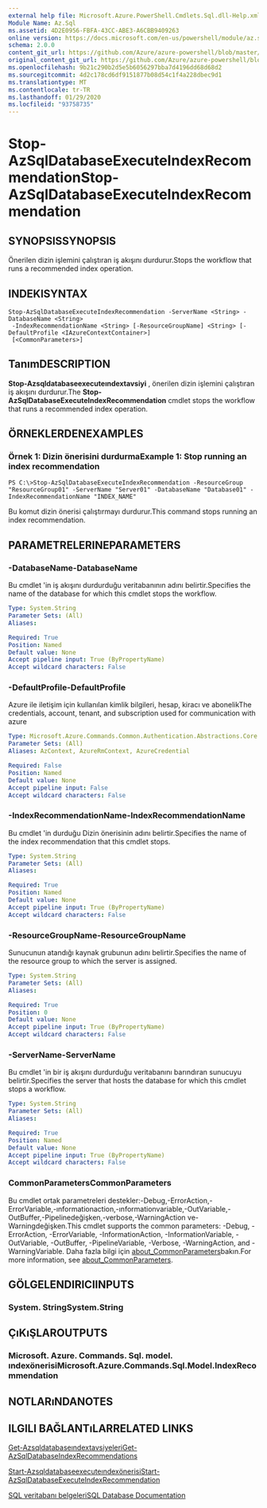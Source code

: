 ```yaml
---
external help file: Microsoft.Azure.PowerShell.Cmdlets.Sql.dll-Help.xml
Module Name: Az.Sql
ms.assetid: 4D2E0956-FBFA-43CC-ABE3-A6CBB9409263
online version: https://docs.microsoft.com/en-us/powershell/module/az.sql/stop-azsqldatabaseexecuteindexrecommendation
schema: 2.0.0
content_git_url: https://github.com/Azure/azure-powershell/blob/master/src/Sql/Sql/help/Stop-AzSqlDatabaseExecuteIndexRecommendation.md
original_content_git_url: https://github.com/Azure/azure-powershell/blob/master/src/Sql/Sql/help/Stop-AzSqlDatabaseExecuteIndexRecommendation.md
ms.openlocfilehash: 9b21c290b2d5e5b6056297bba7d4196dd68d68d2
ms.sourcegitcommit: 4d2c178cd6df9151877b08d54c1f4a228dbec9d1
ms.translationtype: MT
ms.contentlocale: tr-TR
ms.lasthandoff: 01/29/2020
ms.locfileid: "93758735"
---
```

# <span data-ttu-id="8eafb-101">Stop-AzSqlDatabaseExecuteIndexRecommendation</span><span class="sxs-lookup"><span data-stu-id="8eafb-101">Stop-AzSqlDatabaseExecuteIndexRecommendation</span></span>

## <span data-ttu-id="8eafb-102">SYNOPSIS</span><span class="sxs-lookup"><span data-stu-id="8eafb-102">SYNOPSIS</span></span>
<span data-ttu-id="8eafb-103">Önerilen dizin işlemini çalıştıran iş akışını durdurur.</span><span class="sxs-lookup"><span data-stu-id="8eafb-103">Stops the workflow that runs a recommended index operation.</span></span>

## <span data-ttu-id="8eafb-104">INDEKI</span><span class="sxs-lookup"><span data-stu-id="8eafb-104">SYNTAX</span></span>

```
Stop-AzSqlDatabaseExecuteIndexRecommendation -ServerName <String> -DatabaseName <String>
 -IndexRecommendationName <String> [-ResourceGroupName] <String> [-DefaultProfile <IAzureContextContainer>]
 [<CommonParameters>]
```

## <span data-ttu-id="8eafb-105">Tanım</span><span class="sxs-lookup"><span data-stu-id="8eafb-105">DESCRIPTION</span></span>
<span data-ttu-id="8eafb-106">**Stop-Azsqldatabaseexecuteındextavsiyi** , önerilen dizin işlemini çalıştıran iş akışını durdurur.</span><span class="sxs-lookup"><span data-stu-id="8eafb-106">The **Stop-AzSqlDatabaseExecuteIndexRecommendation** cmdlet stops the workflow that runs a recommended index operation.</span></span>

## <span data-ttu-id="8eafb-107">ÖRNEKLERDEN</span><span class="sxs-lookup"><span data-stu-id="8eafb-107">EXAMPLES</span></span>

### <span data-ttu-id="8eafb-108">Örnek 1: Dizin önerisini durdurma</span><span class="sxs-lookup"><span data-stu-id="8eafb-108">Example 1: Stop running an index recommendation</span></span>
```
PS C:\>Stop-AzSqlDatabaseExecuteIndexRecommendation -ResourceGroup "ResourceGroup01" -ServerName "Server01" -DatabaseName "Database01" -IndexRecommendationName "INDEX_NAME"
```

<span data-ttu-id="8eafb-109">Bu komut dizin önerisi çalıştırmayı durdurur.</span><span class="sxs-lookup"><span data-stu-id="8eafb-109">This command stops running an index recommendation.</span></span>

## <span data-ttu-id="8eafb-110">PARAMETRELERINE</span><span class="sxs-lookup"><span data-stu-id="8eafb-110">PARAMETERS</span></span>

### <span data-ttu-id="8eafb-111">-DatabaseName</span><span class="sxs-lookup"><span data-stu-id="8eafb-111">-DatabaseName</span></span>
<span data-ttu-id="8eafb-112">Bu cmdlet 'in iş akışını durdurduğu veritabanının adını belirtir.</span><span class="sxs-lookup"><span data-stu-id="8eafb-112">Specifies the name of the database for which this cmdlet stops the workflow.</span></span>

```yaml
Type: System.String
Parameter Sets: (All)
Aliases:

Required: True
Position: Named
Default value: None
Accept pipeline input: True (ByPropertyName)
Accept wildcard characters: False
```

### <span data-ttu-id="8eafb-113">-DefaultProfile</span><span class="sxs-lookup"><span data-stu-id="8eafb-113">-DefaultProfile</span></span>
<span data-ttu-id="8eafb-114">Azure ile iletişim için kullanılan kimlik bilgileri, hesap, kiracı ve abonelik</span><span class="sxs-lookup"><span data-stu-id="8eafb-114">The credentials, account, tenant, and subscription used for communication with azure</span></span>

```yaml
Type: Microsoft.Azure.Commands.Common.Authentication.Abstractions.Core.IAzureContextContainer
Parameter Sets: (All)
Aliases: AzContext, AzureRmContext, AzureCredential

Required: False
Position: Named
Default value: None
Accept pipeline input: False
Accept wildcard characters: False
```

### <span data-ttu-id="8eafb-115">-IndexRecommendationName</span><span class="sxs-lookup"><span data-stu-id="8eafb-115">-IndexRecommendationName</span></span>
<span data-ttu-id="8eafb-116">Bu cmdlet 'in durduğu Dizin önerisinin adını belirtir.</span><span class="sxs-lookup"><span data-stu-id="8eafb-116">Specifies the name of the index recommendation that this cmdlet stops.</span></span>

```yaml
Type: System.String
Parameter Sets: (All)
Aliases:

Required: True
Position: Named
Default value: None
Accept pipeline input: True (ByPropertyName)
Accept wildcard characters: False
```

### <span data-ttu-id="8eafb-117">-ResourceGroupName</span><span class="sxs-lookup"><span data-stu-id="8eafb-117">-ResourceGroupName</span></span>
<span data-ttu-id="8eafb-118">Sunucunun atandığı kaynak grubunun adını belirtir.</span><span class="sxs-lookup"><span data-stu-id="8eafb-118">Specifies the name of the resource group to which the server is assigned.</span></span>

```yaml
Type: System.String
Parameter Sets: (All)
Aliases:

Required: True
Position: 0
Default value: None
Accept pipeline input: True (ByPropertyName)
Accept wildcard characters: False
```

### <span data-ttu-id="8eafb-119">-ServerName</span><span class="sxs-lookup"><span data-stu-id="8eafb-119">-ServerName</span></span>
<span data-ttu-id="8eafb-120">Bu cmdlet 'in bir iş akışını durdurduğu veritabanını barındıran sunucuyu belirtir.</span><span class="sxs-lookup"><span data-stu-id="8eafb-120">Specifies the server that hosts the database for which this cmdlet stops a workflow.</span></span>

```yaml
Type: System.String
Parameter Sets: (All)
Aliases:

Required: True
Position: Named
Default value: None
Accept pipeline input: True (ByPropertyName)
Accept wildcard characters: False
```

### <span data-ttu-id="8eafb-121">CommonParameters</span><span class="sxs-lookup"><span data-stu-id="8eafb-121">CommonParameters</span></span>
<span data-ttu-id="8eafb-122">Bu cmdlet ortak parametreleri destekler:-Debug,-ErrorAction,-ErrorVariable,-ınformationaction,-ınformationvariable,-OutVariable,-OutBuffer,-Pipelinedeğişken,-verbose,-WarningAction ve-Warningdeğişken.</span><span class="sxs-lookup"><span data-stu-id="8eafb-122">This cmdlet supports the common parameters: -Debug, -ErrorAction, -ErrorVariable, -InformationAction, -InformationVariable, -OutVariable, -OutBuffer, -PipelineVariable, -Verbose, -WarningAction, and -WarningVariable.</span></span> <span data-ttu-id="8eafb-123">Daha fazla bilgi için [about_CommonParameters](https://go.microsoft.com/fwlink/?LinkID=113216)bakın.</span><span class="sxs-lookup"><span data-stu-id="8eafb-123">For more information, see [about_CommonParameters](https://go.microsoft.com/fwlink/?LinkID=113216).</span></span>

## <span data-ttu-id="8eafb-124">GÖLGELENDIRICI</span><span class="sxs-lookup"><span data-stu-id="8eafb-124">INPUTS</span></span>

### <span data-ttu-id="8eafb-125">System. String</span><span class="sxs-lookup"><span data-stu-id="8eafb-125">System.String</span></span>

## <span data-ttu-id="8eafb-126">ÇıKıŞLAR</span><span class="sxs-lookup"><span data-stu-id="8eafb-126">OUTPUTS</span></span>

### <span data-ttu-id="8eafb-127">Microsoft. Azure. Commands. Sql. model. ındexönerisi</span><span class="sxs-lookup"><span data-stu-id="8eafb-127">Microsoft.Azure.Commands.Sql.Model.IndexRecommendation</span></span>

## <span data-ttu-id="8eafb-128">NOTLARıNDA</span><span class="sxs-lookup"><span data-stu-id="8eafb-128">NOTES</span></span>

## <span data-ttu-id="8eafb-129">ILGILI BAĞLANTıLAR</span><span class="sxs-lookup"><span data-stu-id="8eafb-129">RELATED LINKS</span></span>

[<span data-ttu-id="8eafb-130">Get-Azsqldatabaseındextavsiyeleri</span><span class="sxs-lookup"><span data-stu-id="8eafb-130">Get-AzSqlDatabaseIndexRecommendations</span></span>](./Get-AzSqlDatabaseIndexRecommendations.md)

[<span data-ttu-id="8eafb-131">Start-Azsqldatabaseexecuteındexönerisi</span><span class="sxs-lookup"><span data-stu-id="8eafb-131">Start-AzSqlDatabaseExecuteIndexRecommendation</span></span>](./Start-AzSqlDatabaseExecuteIndexRecommendation.md)

[<span data-ttu-id="8eafb-132">SQL veritabanı belgeleri</span><span class="sxs-lookup"><span data-stu-id="8eafb-132">SQL Database Documentation</span></span>](https://docs.microsoft.com/azure/sql-database/)


